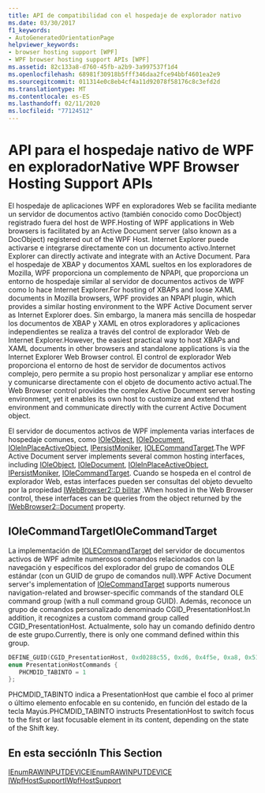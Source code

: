```yaml
---
title: API de compatibilidad con el hospedaje de explorador nativo
ms.date: 03/30/2017
f1_keywords:
- AutoGeneratedOrientationPage
helpviewer_keywords:
- browser hosting support [WPF]
- WPF browser hosting support APIs [WPF]
ms.assetid: 82c133a8-d760-45fb-a2b9-3a997537f1d4
ms.openlocfilehash: 68981f30918b5fff346daa2fce94bbf4601ea2e9
ms.sourcegitcommit: 011314e0c8eb4cf4a11d92078f58176c8c3efd2d
ms.translationtype: MT
ms.contentlocale: es-ES
ms.lasthandoff: 02/11/2020
ms.locfileid: "77124512"
---
```

# <a name="native-wpf-browser-hosting-support-apis"></a><span data-ttu-id="ddb2a-102">API para el hospedaje nativo de WPF en explorador</span><span class="sxs-lookup"><span data-stu-id="ddb2a-102">Native WPF Browser Hosting Support APIs</span></span>
<span data-ttu-id="ddb2a-103">El hospedaje de aplicaciones WPF en exploradores Web se facilita mediante un servidor de documentos activo (también conocido como DocObject) registrado fuera del host de WPF.</span><span class="sxs-lookup"><span data-stu-id="ddb2a-103">Hosting of WPF applications in Web browsers is facilitated by an Active Document server (also known as a DocObject) registered out of the WPF Host.</span></span> <span data-ttu-id="ddb2a-104">Internet Explorer puede activarse e integrarse directamente con un documento activo.</span><span class="sxs-lookup"><span data-stu-id="ddb2a-104">Internet Explorer can directly activate and integrate with an Active Document.</span></span> <span data-ttu-id="ddb2a-105">Para el hospedaje de XBAP y documentos XAML sueltos en los exploradores de Mozilla, WPF proporciona un complemento de NPAPI, que proporciona un entorno de hospedaje similar al servidor de documentos activos de WPF como lo hace Internet Explorer.</span><span class="sxs-lookup"><span data-stu-id="ddb2a-105">For hosting of XBAPs and loose XAML documents in Mozilla browsers, WPF provides an NPAPI plugin, which provides a similar hosting environment to the WPF Active Document server as Internet Explorer does.</span></span> <span data-ttu-id="ddb2a-106">Sin embargo, la manera más sencilla de hospedar los documentos de XBAP y XAML en otros exploradores y aplicaciones independientes se realiza a través del control de explorador Web de Internet Explorer.</span><span class="sxs-lookup"><span data-stu-id="ddb2a-106">However, the easiest practical way to host XBAPs and XAML documents in other browsers and standalone applications is via the Internet Explorer Web Browser control.</span></span> <span data-ttu-id="ddb2a-107">El control de explorador Web proporciona el entorno de host de servidor de documentos activos complejo, pero permite a su propio host personalizar y ampliar ese entorno y comunicarse directamente con el objeto de documento activo actual.</span><span class="sxs-lookup"><span data-stu-id="ddb2a-107">The Web Browser control provides the complex Active Document server hosting environment, yet it enables its own host to customize and extend that environment and communicate directly with the current Active Document object.</span></span>  
  
 <span data-ttu-id="ddb2a-108">El servidor de documentos activos de WPF implementa varias interfaces de hospedaje comunes, como [IOleObject](/windows/win32/api/oleidl/nn-oleidl-ioleobject), [IOleDocument](/windows/win32/api/docobj/nn-docobj-ioledocument), [IOleInPlaceActiveObject](/windows/win32/api/oleidl/nn-oleidl-ioleinplaceactiveobject), [IPersistMoniker](https://docs.microsoft.com/previous-versions/windows/internet-explorer/ie-developer/platform-apis/ms775042(v=vs.85)), [IOLECommandTarget](/windows/win32/api/docobj/nn-docobj-iolecommandtarget).</span><span class="sxs-lookup"><span data-stu-id="ddb2a-108">The WPF Active Document server implements several common hosting interfaces, including [IOleObject](/windows/win32/api/oleidl/nn-oleidl-ioleobject), [IOleDocument](/windows/win32/api/docobj/nn-docobj-ioledocument), [IOleInPlaceActiveObject](/windows/win32/api/oleidl/nn-oleidl-ioleinplaceactiveobject), [IPersistMoniker](https://docs.microsoft.com/previous-versions/windows/internet-explorer/ie-developer/platform-apis/ms775042(v=vs.85)), [IOleCommandTarget](/windows/win32/api/docobj/nn-docobj-iolecommandtarget).</span></span> <span data-ttu-id="ddb2a-109">Cuando se hospeda en el control de explorador Web, estas interfaces pueden ser consultas del objeto devuelto por la propiedad [IWebBrowser2::D bilitar](https://docs.microsoft.com/previous-versions/aa752116(v=vs.85)) .</span><span class="sxs-lookup"><span data-stu-id="ddb2a-109">When hosted in the Web Browser control, these interfaces can be queries from the object returned by the [IWebBrowser2::Document](https://docs.microsoft.com/previous-versions/aa752116(v=vs.85)) property.</span></span>  
  
## <a name="iolecommandtarget"></a><span data-ttu-id="ddb2a-110">IOleCommandTarget</span><span class="sxs-lookup"><span data-stu-id="ddb2a-110">IOleCommandTarget</span></span>  
 <span data-ttu-id="ddb2a-111">La implementación de [IOLECommandTarget](/windows/win32/api/docobj/nn-docobj-iolecommandtarget) del servidor de documentos activos de WPF admite numerosos comandos relacionados con la navegación y específicos del explorador del grupo de comandos OLE estándar (con un GUID de grupo de comandos null).</span><span class="sxs-lookup"><span data-stu-id="ddb2a-111">WPF Active Document server's implementation of [IOleCommandTarget](/windows/win32/api/docobj/nn-docobj-iolecommandtarget) supports numerous navigation-related and browser-specific commands of the standard OLE command group (with a null command group GUID).</span></span> <span data-ttu-id="ddb2a-112">Además, reconoce un grupo de comandos personalizado denominado CGID_PresentationHost.</span><span class="sxs-lookup"><span data-stu-id="ddb2a-112">In addition, it recognizes a custom command group called CGID_PresentationHost.</span></span> <span data-ttu-id="ddb2a-113">Actualmente, solo hay un comando definido dentro de este grupo.</span><span class="sxs-lookup"><span data-stu-id="ddb2a-113">Currently, there is only one command defined within this group.</span></span>  
  
```cpp  
DEFINE_GUID(CGID_PresentationHost, 0xd0288c55, 0xd6, 0x4f5e, 0xa8, 0x51, 0x79, 0xde, 0xc5, 0x1b, 0x10, 0xec);  
enum PresentationHostCommands {   
   PHCMDID_TABINTO = 1   
};  
```  
  
 <span data-ttu-id="ddb2a-114">PHCMDID_TABINTO indica a PresentationHost que cambie el foco al primer o último elemento enfocable en su contenido, en función del estado de la tecla Mayús.</span><span class="sxs-lookup"><span data-stu-id="ddb2a-114">PHCMDID_TABINTO instructs PresentationHost to switch focus to the first or last focusable element in its content, depending on the state of the Shift key.</span></span>  
  
## <a name="in-this-section"></a><span data-ttu-id="ddb2a-115">En esta sección</span><span class="sxs-lookup"><span data-stu-id="ddb2a-115">In This Section</span></span>  
 [<span data-ttu-id="ddb2a-116">IEnumRAWINPUTDEVICE</span><span class="sxs-lookup"><span data-stu-id="ddb2a-116">IEnumRAWINPUTDEVICE</span></span>](ienumrawinputdevice.md)  
 [<span data-ttu-id="ddb2a-117">IWpfHostSupport</span><span class="sxs-lookup"><span data-stu-id="ddb2a-117">IWpfHostSupport</span></span>](iwpfhostsupport.md)
